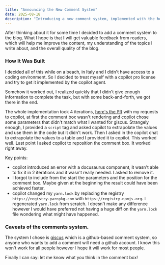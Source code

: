```yaml
---
title: "Announcing the New Comment System"
date: 2025-08-18
description: "Introducing a new comment system, implemented with the help of GitHub Copilot."
---
```


After thinking about it for some time I decided to add a comment system to the blog. What I hope is that I will get valuable feedback from readers, which will help me improve the content, my understanding of the topics I write about, and the overall quality of the blog.

### How It Was Built

I decided all of this while on a beach, in Italy and I didn't have access to a coding environment. So I decided to treat myself with a copilot pro license and try to get it implemented by the copilot agent.

Somehow it worked out, I realized quickly that I didn't give enough information to complete the task, but with some back-and-forth, we got there in the end.

<!-- truncate -->

The whole implementation took 4 iterations, [here's the PR](https://github.com/davidelettieri/davidelettieri.it/pull/69) with my requests to copilot, at first the comment box wasn't rendering and copilot chose some parameters that didn't match what I wanted for giscus. Strangely enough, I provided a `script` tag and asked copilot to extrapolate the values and use them in the code but it didn't work. Then I asked in the copilot chat to extrapolate the values to a table and I provided it to copilot. This worked well. Last point I asked copilot to reposition the comment box. It worked right away.

Key points:
- copilot introduced an error with a docusaurus component, it wasn't able to fix it in 2 iterations and it wasn't really needed. I asked to remove it.
- I forgot to include from the start the parameters and the position for the comment box. Maybe given at the beginning the result could have been  achieved faster.
- copilot changed my `yarn.lock` by replacing the registry `https://registry.yarnpkg.com` with `https://registry.npmjs.org`. I regenerated `yarn.lock` from scratch. I doesn't make any difference however I would have preferred not having a huge diff on the `yarn.lock` file wondering what might have happened.

### Caveats of the comments system.

The system I chose is [giscus](https://giscus.app/it) which is a github-based comment system, so anyone who wants to add a comment will need a github account. I know this won't work for all people however I hope it will work for most people.

Finally I can say: let me know what you think in the comment box!
